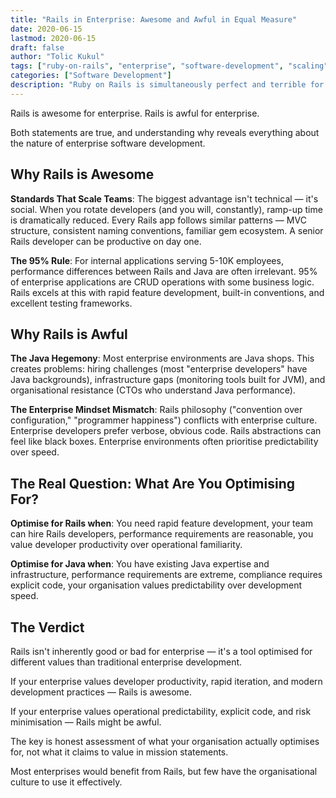 ```yaml
---
title: "Rails in Enterprise: Awesome and Awful in Equal Measure"
date: 2020-06-15
lastmod: 2020-06-15
draft: false
author: "Tolic Kukul"
tags: ["ruby-on-rails", "enterprise", "software-development", "scaling", "team-productivity"]
categories: ["Software Development"]
description: "Ruby on Rails is simultaneously perfect and terrible for enterprise applications, depending on whether you optimise for speed or predictability."
---
```


Rails is awesome for enterprise. Rails is awful for enterprise.

Both statements are true, and understanding why reveals everything about the nature of enterprise software development.

## Why Rails is Awesome

**Standards That Scale Teams**: The biggest advantage isn't technical — it's social. When you rotate developers (and you will, constantly), ramp-up time is dramatically reduced. Every Rails app follows similar patterns — MVC structure, consistent naming conventions, familiar gem ecosystem. A senior Rails developer can be productive on day one.

**The 95% Rule**: For internal applications serving 5-10K employees, performance differences between Rails and Java are often irrelevant. 95% of enterprise applications are CRUD operations with some business logic. Rails excels at this with rapid feature development, built-in conventions, and excellent testing frameworks.

## Why Rails is Awful

**The Java Hegemony**: Most enterprise environments are Java shops. This creates problems: hiring challenges (most "enterprise developers" have Java backgrounds), infrastructure gaps (monitoring tools built for JVM), and organisational resistance (CTOs who understand Java performance).

**The Enterprise Mindset Mismatch**: Rails philosophy ("convention over configuration," "programmer happiness") conflicts with enterprise culture. Enterprise developers prefer verbose, obvious code. Rails abstractions can feel like black boxes. Enterprise environments often prioritise predictability over speed.

## The Real Question: What Are You Optimising For?

**Optimise for Rails when**: You need rapid feature development, your team can hire Rails developers, performance requirements are reasonable, you value developer productivity over operational familiarity.

**Optimise for Java when**: You have existing Java expertise and infrastructure, performance requirements are extreme, compliance requires explicit code, your organisation values predictability over development speed.

## The Verdict

Rails isn't inherently good or bad for enterprise — it's a tool optimised for different values than traditional enterprise development.

If your enterprise values developer productivity, rapid iteration, and modern development practices — Rails is awesome.

If your enterprise values operational predictability, explicit code, and risk minimisation — Rails might be awful.

The key is honest assessment of what your organisation actually optimises for, not what it claims to value in mission statements.

Most enterprises would benefit from Rails, but few have the organisational culture to use it effectively.
